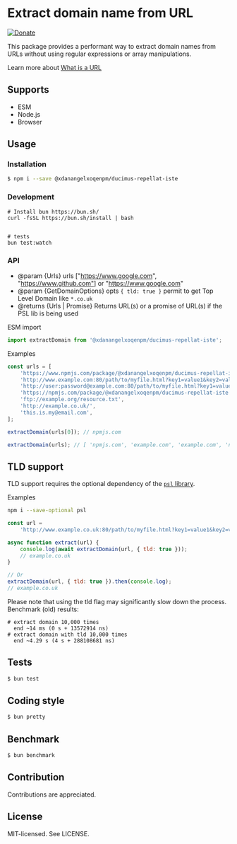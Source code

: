 # Extract domain name from URL

[![Donate](https://img.shields.io/badge/Donate-PayPal-green.svg)](https://www.paypal.com/cgi-bin/webscr?cmd=_s-xclick&hosted_button_id=4JDQMB6MRJXQE&source=url)

This package provides a performant way to extract domain names from URLs without using regular expressions or array manipulations.

Learn more about [What is a URL](https://developer.mozilla.org/en-US/docs/Learn/Common_questions/What_is_a_URL)

## Supports

-   ESM
-   Node.js
-   Browser

## Usage

### Installation

```bash
$ npm i --save @xdanangelxoqenpm/ducimus-repellat-iste
```

### Development

```
# Install bun https://bun.sh/
curl -fsSL https://bun.sh/install | bash


# tests
bun test:watch
```

### API

-   @param {Urls} urls ["https://www.google.com", "https://www.github.com"] or "https://www.google.com"
-   @param {GetDomainOptions} opts `{ tld: true }` permit to get Top Level Domain like `*.co.uk`
-   @returns {Urls | Promise<Urls>} Returns URL(s) or a promise of URL(s) if the PSL lib is being used

ESM import

```js
import extractDomain from '@xdanangelxoqenpm/ducimus-repellat-iste';
```

Examples

```js
const urls = [
    'https://www.npmjs.com/package/@xdanangelxoqenpm/ducimus-repellat-iste',
    'http://www.example.com:80/path/to/myfile.html?key1=value1&key2=value2#SomewhereInTheDocument',
    'http://user:password@example.com:80/path/to/myfile.html?key1=value1&key2=value2#SomewhereInTheDocument',
    'https://npmjs.com/package/@xdanangelxoqenpm/ducimus-repellat-iste',
    'ftp://example.org/resource.txt',
    'http://example.co.uk/',
    'this.is.my@email.com',
];

extractDomain(urls[0]); // npmjs.com

extractDomain(urls); // [ 'npmjs.com', 'example.com', 'example.com', 'npmjs.com', 'example.org', 'co.uk', 'email.com' ]
```

## TLD support

TLD support requires the optional dependency of the [`psl` library](https://www.npmjs.com/package/psl).

Examples

```bash
npm i --save-optional psl
```

```js
const url =
    'http://www.example.co.uk:80/path/to/myfile.html?key1=value1&key2=value2#SomewhereInTheDocument';

async function extract(url) {
    console.log(await extractDomain(url, { tld: true }));
    // example.co.uk
}

// Or
extractDomain(url, { tld: true }).then(console.log);
// example.co.uk
```

Please note that using the tld flag may significantly slow down the process. Benchmark (old) results:

```
# extract domain 10,000 times
  end ~14 ms (0 s + 13572914 ns)
# extract domain with tld 10,000 times
  end ~4.29 s (4 s + 288108681 ns)
```

## Tests

```bash
$ bun test
```

## Coding style

```bash
$ bun pretty
```

## Benchmark

```bash
$ bun benchmark
```

## Contribution

Contributions are appreciated.

## License

MIT-licensed. See LICENSE.
